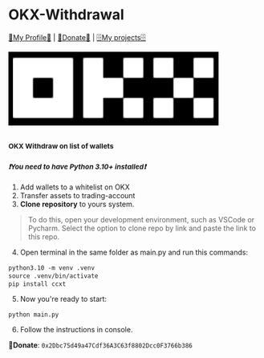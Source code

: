 # OKX-Withdrawal

 [💎My Profile💎](https://github.com/ryu666zaki/) | [🍩Donate🍩](https://debank.com/hi/0x2Dbc75d49a47Cdf36A3C63f8802Dcc0F3766b386) | [🗄My projects🗄](https://github.com/ryu666zaki?tab=repositories) 

![](image/okx.png)

### <sub>OKX Withdraw on list of wallets</sub>

### <sup>***❗You need to have Python 3.10+ installed❗***</sup>

  1. Add wallets to a whitelist on OKX
  2. Transfer assets to trading-account
  3. **Clone repository** to yours system.

> To do this, open your development environment, such as VSCode or Pycharm. Select the option to clone repo by link and paste the link to this repo.

  4. Open terminal in the same folder as main.py and run this commands:

```
python3.10 -m venv .venv
source .venv/bin/activate
pip install ccxt
```
  5. Now you're ready to start:
  ```
  python main.py
  ```
  6. Follow the instructions in console.
  
 🍩**Donate**: `0x2Dbc75d49a47Cdf36A3C63f8802Dcc0F3766b386`
